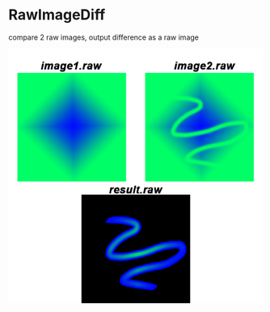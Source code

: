 # RawImageDiff
compare 2 raw images, output difference as a raw image

![image](https://raw.githubusercontent.com/wherrera/RawImageDiff/master/example-result.png)